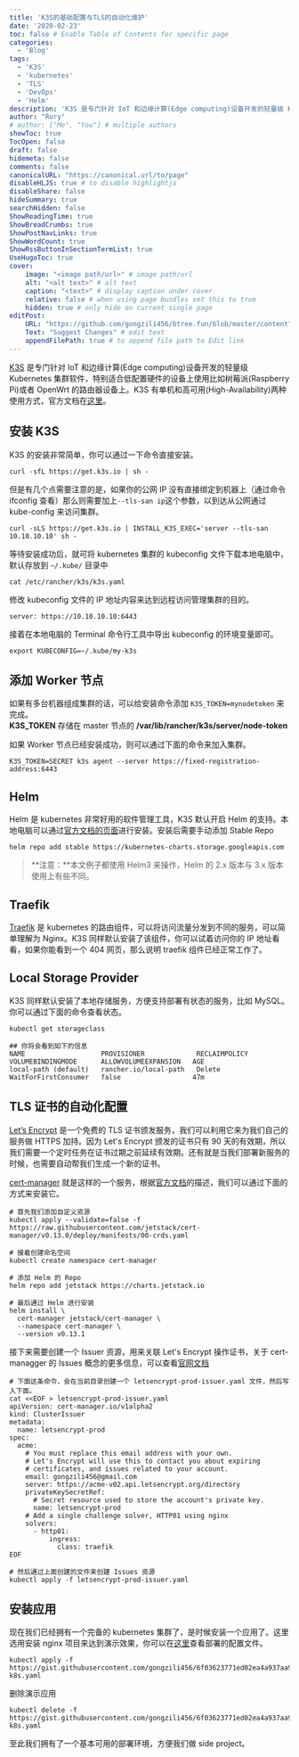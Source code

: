 ```yaml
---
title: 'K3S的基础配置与TLS的自动化维护'
date: '2020-02-23'
toc: false # Enable Table of Contents for specific page
categories:
  - 'Blog'
tags:
  - 'K3S'
  - 'kubernetes'
  - 'TLS'
  - 'DevOps'
  - 'Helm'
description: 'K3S 是专门针对 IoT 和边缘计算(Edge computing)设备开发的轻量级 Kubernetes 集群软件，特别适合低配置硬件的设备上使用比如树莓派(Raspberry Pi)或者 OpenWrt 的路由器设备上。K3S 有单机和高可用(High-Availability)两种使用方式，官方文档在[这里]。'
author: "Rory"
# author: ["Me", "You"] # multiple authors
showToc: true
TocOpen: false
draft: false
hidemeta: false
comments: false
canonicalURL: "https://canonical.url/to/page"
disableHLJS: true # to disable highlightjs
disableShare: false
hideSummary: true
searchHidden: false
ShowReadingTime: true
ShowBreadCrumbs: true
ShowPostNavLinks: true
ShowWordCount: true
ShowRssButtonInSectionTermList: true
UseHugoToc: true
cover:
    image: "<image path/url>" # image path/url
    alt: "<alt text>" # alt text
    caption: "<text>" # display caption under cover
    relative: false # when using page bundles set this to true
    hidden: true # only hide on current single page
editPost:
    URL: "https://github.com/gongzili456/btree.fun/blob/master/content"
    Text: "Suggest Changes" # edit text
    appendFilePath: true # to append file path to Edit link
---
```


[K3S](https://k3s.io/) 是专门针对 IoT 和边缘计算(Edge computing)设备开发的轻量级 Kubernetes 集群软件，特别适合低配置硬件的设备上使用比如树莓派(Raspberry Pi)或者 OpenWrt 的路由器设备上。K3S 有单机和高可用(High-Availability)两种使用方式，官方文档在[这里](https://rancher.com/docs/k3s/latest/en/architecture/)。

<!--more-->

## 安装 K3S

K3S 的安装非常简单，你可以通过一下命令直接安装。

```
curl -sfL https://get.k3s.io | sh -

```

但是有几个点需要注意的是，如果你的公网 IP 没有直接绑定到机器上（通过命令 ifconfig 查看）那么则需要加上`--tls-san ip`这个参数，以到达从公网通过 kube-config 来访问集群。

```
curl -sLS https://get.k3s.io | INSTALL_K3S_EXEC='server --tls-san 10.10.10.10' sh -

```

等待安装成功后，就可将 kubernetes 集群的 kubeconfig 文件下载本地电脑中，默认存放到 `~/.kube/` 目录中

```
cat /etc/rancher/k3s/k3s.yaml

```

修改 kubeconfig 文件的 IP 地址内容来达到远程访问管理集群的目的。

```
server: https://10.10.10.10:6443

```

接着在本地电脑的 Terminal 命令行工具中导出 kubeconfig 的环境变量即可。

```
export KUBECONFIG=~/.kube/my-k3s

```

## 添加 Worker 节点

如果有多台机器组成集群的话，可以给安装命令添加 `K3S_TOKEN=mynodetoken` 来完成。  
**K3S_TOKEN** 存储在 master 节点的 **/var/lib/rancher/k3s/server/node-token**

如果 Worker 节点已经安装成功，则可以通过下面的命令来加入集群。

```
K3S_TOKEN=SECRET k3s agent --server https://fixed-registration-address:6443
```

## Helm

Helm 是 kubernetes 非常好用的软件管理工具，K3S 默认开启 Helm 的支持。本地电脑可以通过[官方文档的页面](https://helm.sh/docs/intro/install/)进行安装。安装后需要手动添加 Stable Repo

```
helm repo add stable https://kubernetes-charts.storage.googleapis.com
```

> **注意：**本文例子都使用 Helm3 来操作，Helm 的 2.x 版本与 3.x 版本使用上有些不同。

## **Traefik**

[Traefik](https://docs.traefik.io/) 是 kubernetes 的路由组件，可以将访问流量分发到不同的服务，可以简单理解为 Nginx。K3S 同样默认安装了该组件，你可以试着访问你的 IP 地址看看，如果你能看到一个 404 网页，那么说明 traefik 组件已经正常工作了。

## Local Storage Provider

K3S 同样默认安装了本地存储服务，方便支持部署有状态的服务，比如 MySQL。你可以通过下面的命令查看状态。

```
kubectl get storageclass

## 你将会看到如下的信息
NAME                   PROVISIONER             RECLAIMPOLICY   VOLUMEBINDINGMODE      ALLOWVOLUMEEXPANSION   AGE
local-path (default)   rancher.io/local-path   Delete          WaitForFirstConsumer   false                  47m

```

## TLS 证书的自动化配置

[Let’s Encrypt](https://letsencrypt.org/) 是一个免费的 TLS 证书颁发服务，我们可以利用它来为我们自己的服务做 HTTPS 加持。因为 Let's Encrypt 颁发的证书只有 90 天的有效期，所以我们需要一个定时任务在证书过期之前延续有效期。还有就是当我们部署新服务的时候，也需要自动帮我们生成一个新的证书。

[cert-manager](https://cert-manager.io/docs/) 就是这样的一个服务，根据[官方文档](https://cert-manager.io/docs/installation/kubernetes/)的描述，我们可以通过下面的方式来安装它。

```
# 首先我们添加自定义资源
kubectl apply --validate=false -f https://raw.githubusercontent.com/jetstack/cert-manager/v0.13.0/deploy/manifests/00-crds.yaml

# 接着创建命名空间
kubectl create namespace cert-manager

# 添加 Helm 的 Repo
helm repo add jetstack https://charts.jetstack.io

# 最后通过 Helm 进行安装
helm install \
  cert-manager jetstack/cert-manager \
  --namespace cert-manager \
  --version v0.13.1
```

接下来需要创建一个 Issuer 资源，用来关联 Let's Encrypt 操作证书，关于 cert-managger 的 Issues 概念的更多信息，可以查看[官网文档](https://cert-manager.io/docs/concepts/issuer/)

```
# 下面这条命令，会在当前目录创建一个 letsencrypt-prod-issuer.yaml 文件，然后写入下面。
cat <<EOF > letsencrypt-prod-issuer.yaml
apiVersion: cert-manager.io/v1alpha2
kind: ClusterIssuer
metadata:
  name: letsencrypt-prod
spec:
  acme:
    # You must replace this email address with your own.
    # Let's Encrypt will use this to contact you about expiring
    # certificates, and issues related to your account.
    email: gongzili456@gmail.com
    server: https://acme-v02.api.letsencrypt.org/directory
    privateKeySecretRef:
      # Secret resource used to store the account's private key.
      name: letsencrypt-prod
    # Add a single challenge solver, HTTP01 using nginx
    solvers:
      - http01:
          ingress:
            class: traefik
EOF

# 然后通过上面创建的文件来创建 Issues 资源
kubectl apply -f letsencrypt-prod-issuer.yaml
```

## 安装应用

现在我们已经拥有一个完备的 kubernetes 集群了，是时候安装一个应用了。这里选用安装 nginx 项目来达到演示效果，你可以在[这里](https://gist.github.com/gongzili456/6f03623771ed02ea4a937aa969ac6d2d)查看部署的配置文件。

```
kubectl apply -f https://gist.githubusercontent.com/gongzili456/6f03623771ed02ea4a937aa969ac6d2d/raw/e156ebf8a4d168b7a8562a3a827daf8f22a6a1d8/nginx-k8s.yaml
```

删除演示应用

```
kubectl delete -f https://gist.githubusercontent.com/gongzili456/6f03623771ed02ea4a937aa969ac6d2d/raw/e156ebf8a4d168b7a8562a3a827daf8f22a6a1d8/nginx-k8s.yaml
```

至此我们拥有了一个基本可用的部署环境，方便我们做 side project。
